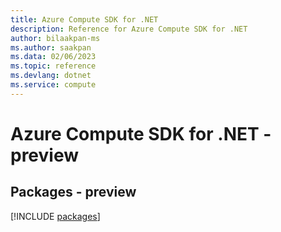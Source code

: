 ```yaml
---
title: Azure Compute SDK for .NET
description: Reference for Azure Compute SDK for .NET
author: bilaakpan-ms
ms.author: saakpan
ms.data: 02/06/2023
ms.topic: reference
ms.devlang: dotnet
ms.service: compute
---
```

# Azure Compute SDK for .NET - preview
## Packages - preview
[!INCLUDE [packages](compute-index.md)]